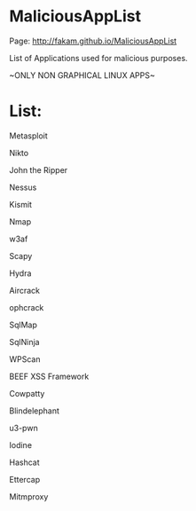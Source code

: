 MaliciousAppList
================

Page: http://fakam.github.io/MaliciousAppList

List of Applications used for malicious purposes.

~ONLY NON GRAPHICAL LINUX APPS~

List:
================

Metasploit

Nikto

John the Ripper

Nessus

Kismit

Nmap

w3af

Scapy

Hydra

Aircrack

ophcrack

SqlMap

SqlNinja

WPScan

BEEF XSS Framework

Cowpatty

Blindelephant

u3-pwn

Iodine

Hashcat

Ettercap

Mitmproxy
